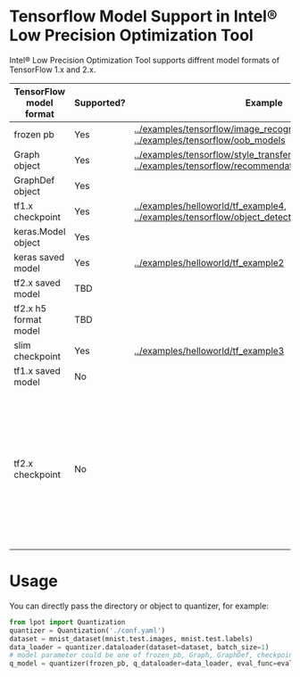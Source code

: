 Tensorflow Model Support in Intel® Low Precision Optimization Tool
===========================================

Intel® Low Precision Optimization Tool supports diffrent model formats of TensorFlow 1.x and 2.x.


| TensorFlow model format | Supported? | Example | Comments |
| ------ | ------ |------|------|
| frozen pb | Yes | [../examples/tensorflow/image_recognition](../examples/tensorflow/image_recognition), [../examples/tensorflow/oob_models](../examples/tensorflow/oob_models) | |
| Graph object | Yes | [../examples/tensorflow/style_transfer](../examples/tensorflow/style_transfer), [../examples/tensorflow/recommendation/wide_deep_large_ds](../examples/tensorflow/recommendation/wide_deep_large_ds) | |
| GraphDef object | Yes | | |
| tf1.x checkpoint | Yes | [../examples/helloworld/tf_example4](../examples/helloworld/tf_example4), [../examples/tensorflow/object_detection](../examples/tensorflow/object_detection) | |
| keras.Model object | Yes | | |
| keras saved model | Yes | [../examples/helloworld/tf_example2](../examples/helloworld/tf_example2) | |
| tf2.x saved model | TBD | | |
| tf2.x h5 format model  | TBD ||
| slim checkpoint | Yes | [../examples/helloworld/tf_example3](../examples/helloworld/tf_example3) |
| tf1.x saved model | No| | No plan to support it |
| tf2.x checkpoint | No | | As tf2.x checkpoint only has weight and does not contain any description of the computation, please use different tf2.x model for quantization |


# Usage

You can directly pass the directory or object to quantizer, for example:
```python
from lpot import Quantization
quantizer = Quantization('./conf.yaml')
dataset = mnist_dataset(mnist.test.images, mnist.test.labels)
data_loader = quantizer.dataloader(dataset=dataset, batch_size=1)
# model parameter could be one of frozen_pb, Graph, GraphDef, checkpoint_path, keras.Model and keras_savedmodel_path
q_model = quantizer(frozen_pb, q_dataloader=data_loader, eval_func=eval_func)

```


